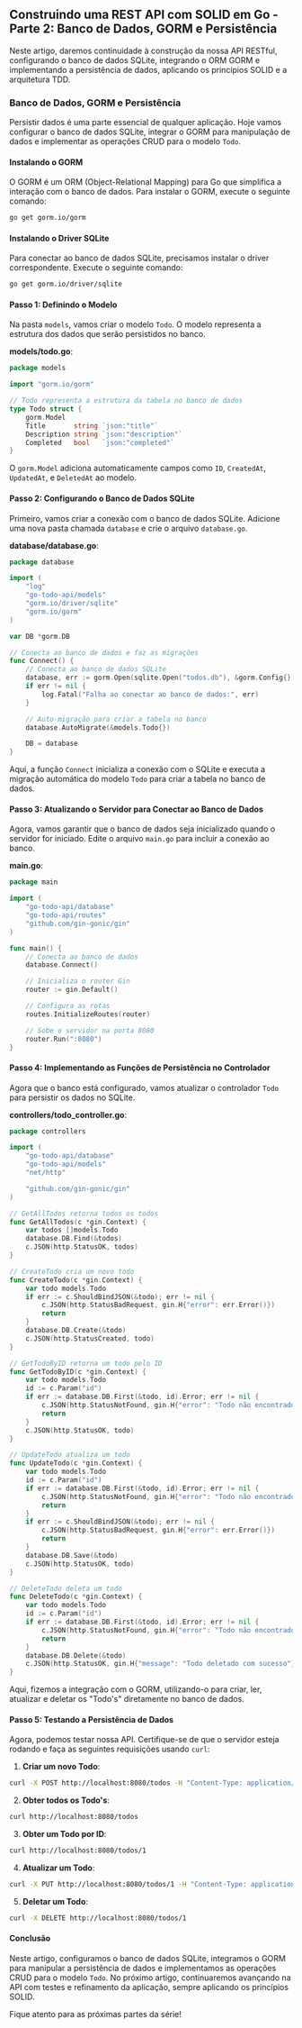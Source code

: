 ## Construindo uma REST API com SOLID em Go - Parte 2: Banco de Dados, GORM e Persistência

Neste artigo, daremos continuidade à construção da nossa API RESTful, configurando o banco de dados SQLite, integrando o ORM GORM e implementando a persistência de dados, aplicando os princípios SOLID e a arquitetura TDD.

### Banco de Dados, GORM e Persistência
Persistir dados é uma parte essencial de qualquer aplicação. Hoje vamos configurar o banco de dados SQLite, integrar o GORM para manipulação de dados e implementar as operações CRUD para o modelo `Todo`.

#### Instalando o GORM

O GORM é um ORM (Object-Relational Mapping) para Go que simplifica a interação com o banco de dados. Para instalar o GORM, execute o seguinte comando:

```bash
go get gorm.io/gorm
```

#### Instalando o Driver SQLite

Para conectar ao banco de dados SQLite, precisamos instalar o driver correspondente. Execute o seguinte comando:

```bash
go get gorm.io/driver/sqlite
```

#### Passo 1: Definindo o Modelo

Na pasta `models`, vamos criar o modelo `Todo`. O modelo representa a estrutura dos dados que serão persistidos no banco.

**models/todo.go**:
```go
package models

import "gorm.io/gorm"

// Todo representa a estrutura da tabela no banco de dados
type Todo struct {
	gorm.Model
	Title       string `json:"title"`
	Description string `json:"description"`
	Completed   bool   `json:"completed"`
}
```

O `gorm.Model` adiciona automaticamente campos como `ID`, `CreatedAt`, `UpdatedAt`, e `DeletedAt` ao modelo.

#### Passo 2: Configurando o Banco de Dados SQLite

Primeiro, vamos criar a conexão com o banco de dados SQLite. Adicione uma nova pasta chamada `database` e crie o arquivo `database.go`.

**database/database.go**:
```go
package database

import (
	"log"
	"go-todo-api/models"
	"gorm.io/driver/sqlite"
	"gorm.io/gorm"
)

var DB *gorm.DB

// Conecta ao banco de dados e faz as migrações
func Connect() {
	// Conecta ao banco de dados SQLite
	database, err := gorm.Open(sqlite.Open("todos.db"), &gorm.Config{})
	if err != nil {
		log.Fatal("Falha ao conectar ao banco de dados:", err)
	}

	// Auto-migração para criar a tabela no banco
	database.AutoMigrate(&models.Todo{})

	DB = database
}
```

Aqui, a função `Connect` inicializa a conexão com o SQLite e executa a migração automática do modelo `Todo` para criar a tabela no banco de dados.

#### Passo 3: Atualizando o Servidor para Conectar ao Banco de Dados

Agora, vamos garantir que o banco de dados seja inicializado quando o servidor for iniciado. Edite o arquivo `main.go` para incluir a conexão ao banco.

**main.go**:
```go
package main

import (
	"go-todo-api/database"
	"go-todo-api/routes"
	"github.com/gin-gonic/gin"
)

func main() {
	// Conecta ao banco de dados
	database.Connect()

	// Inicializa o router Gin
	router := gin.Default()

	// Configura as rotas
	routes.InitializeRoutes(router)

	// Sobe o servidor na porta 8080
	router.Run(":8080")
}
```

#### Passo 4: Implementando as Funções de Persistência no Controlador

Agora que o banco está configurado, vamos atualizar o controlador `Todo` para persistir os dados no SQLite.

**controllers/todo_controller.go**:
```go
package controllers

import (
	"go-todo-api/database"
	"go-todo-api/models"
	"net/http"

	"github.com/gin-gonic/gin"
)

// GetAllTodos retorna todos os todos
func GetAllTodos(c *gin.Context) {
	var todos []models.Todo
	database.DB.Find(&todos)
	c.JSON(http.StatusOK, todos)
}

// CreateTodo cria um novo todo
func CreateTodo(c *gin.Context) {
	var todo models.Todo
	if err := c.ShouldBindJSON(&todo); err != nil {
		c.JSON(http.StatusBadRequest, gin.H{"error": err.Error()})
		return
	}
	database.DB.Create(&todo)
	c.JSON(http.StatusCreated, todo)
}

// GetTodoByID retorna um todo pelo ID
func GetTodoByID(c *gin.Context) {
	var todo models.Todo
	id := c.Param("id")
	if err := database.DB.First(&todo, id).Error; err != nil {
		c.JSON(http.StatusNotFound, gin.H{"error": "Todo não encontrado"})
		return
	}
	c.JSON(http.StatusOK, todo)
}

// UpdateTodo atualiza um todo
func UpdateTodo(c *gin.Context) {
	var todo models.Todo
	id := c.Param("id")
	if err := database.DB.First(&todo, id).Error; err != nil {
		c.JSON(http.StatusNotFound, gin.H{"error": "Todo não encontrado"})
		return
	}
	if err := c.ShouldBindJSON(&todo); err != nil {
		c.JSON(http.StatusBadRequest, gin.H{"error": err.Error()})
		return
	}
	database.DB.Save(&todo)
	c.JSON(http.StatusOK, todo)
}

// DeleteTodo deleta um todo
func DeleteTodo(c *gin.Context) {
	var todo models.Todo
	id := c.Param("id")
	if err := database.DB.First(&todo, id).Error; err != nil {
		c.JSON(http.StatusNotFound, gin.H{"error": "Todo não encontrado"})
		return
	}
	database.DB.Delete(&todo)
	c.JSON(http.StatusOK, gin.H{"message": "Todo deletado com sucesso"})
}
```

Aqui, fizemos a integração com o GORM, utilizando-o para criar, ler, atualizar e deletar os "Todo's" diretamente no banco de dados.

#### Passo 5: Testando a Persistência de Dados

Agora, podemos testar nossa API. Certifique-se de que o servidor esteja rodando e faça as seguintes requisições usando `curl`:

1. **Criar um novo Todo**:
```bash
curl -X POST http://localhost:8080/todos -H "Content-Type: application/json" -d '{"title":"Estudar Go", "description":"Ler a documentação do Go", "completed":false}'
```

2. **Obter todos os Todo's**:
```bash
curl http://localhost:8080/todos
```

3. **Obter um Todo por ID**:
```bash
curl http://localhost:8080/todos/1
```

4. **Atualizar um Todo**:
```bash
curl -X PUT http://localhost:8080/todos/1 -H "Content-Type: application/json" -d '{"title":"Estudar Go", "description":"Finalizar a série de artigos sobre Go", "completed":true}'
```

5. **Deletar um Todo**:
```bash
curl -X DELETE http://localhost:8080/todos/1
```

#### Conclusão

Neste artigo, configuramos o banco de dados SQLite, integramos o GORM para manipular a persistência de dados e implementamos as operações CRUD para o modelo `Todo`. No próximo artigo, continuaremos avançando na API com testes e refinamento da aplicação, sempre aplicando os princípios SOLID.

Fique atento para as próximas partes da série!